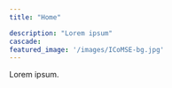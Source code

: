 ```yaml
---
title: "Home"

description: "Lorem ipsum"
cascade:
featured_image: '/images/ICoMSE-bg.jpg'
---
```

Lorem ipsum.
